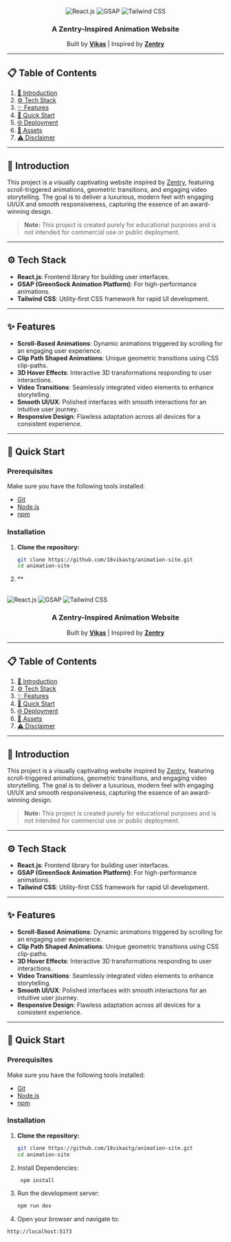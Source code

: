 <div align="center">
  <br />

  <div>
    <img src="https://img.shields.io/badge/-React_JS-black?style=for-the-badge&logo=react&color=61DAFB" alt="React.js" />
    <img src="https://img.shields.io/badge/-GSAP-black?style=for-the-badge&logo=greensock&color=88CE02" alt="GSAP" />
    <img src="https://img.shields.io/badge/-Tailwind_CSS-black?style=for-the-badge&logo=tailwindcss&color=06B6D4" alt="Tailwind CSS" />
  </div>

  <h3 align="center">A Zentry-Inspired Animation Website</h3>

  <div align="center">
    Built by <a href="https://github.com/18vikastg" target="_blank"><b>Vikas</b></a> | Inspired by <a href="https://zentry.com/" target="_blank"><b>Zentry</b></a>
  </div>
</div>

---

## 📋 Table of Contents

1. [📖 Introduction](#introduction)
2. [⚙️ Tech Stack](#tech-stack)
3. [✨ Features](#features)
4. [🚀 Quick Start](#quick-start)
5. [🌐 Deployment](#deployment)
6. [📁 Assets](#assets)
7. [⚠️ Disclaimer](#disclaimer)

---

## 📖 Introduction

This project is a visually captivating website inspired by [Zentry](https://zentry.com/), featuring scroll-triggered animations, geometric transitions, and engaging video storytelling. The goal is to deliver a luxurious, modern feel with engaging UI/UX and smooth responsiveness, capturing the essence of an award-winning design.

> **Note:** This project is created purely for educational purposes and is not intended for commercial use or public deployment.

---

## ⚙️ Tech Stack

- **React.js**: Frontend library for building user interfaces.
- **GSAP (GreenSock Animation Platform)**: For high-performance animations.
- **Tailwind CSS**: Utility-first CSS framework for rapid UI development.

---

## ✨ Features

- **Scroll-Based Animations**: Dynamic animations triggered by scrolling for an engaging user experience.
- **Clip Path Shaped Animations**: Unique geometric transitions using CSS clip-paths.
- **3D Hover Effects**: Interactive 3D transformations responding to user interactions.
- **Video Transitions**: Seamlessly integrated video elements to enhance storytelling.
- **Smooth UI/UX**: Polished interfaces with smooth interactions for an intuitive user journey.
- **Responsive Design**: Flawless adaptation across all devices for a consistent experience.

---

## 🚀 Quick Start

### Prerequisites

Make sure you have the following tools installed:

- [Git](https://git-scm.com/)
- [Node.js](https://nodejs.org/)
- [npm](https://www.npmjs.com/)

### Installation

1. **Clone the repository:**

   ```bash
   git clone https://github.com/18vikastg/animation-site.git
   cd animation-site

2. **<div align="center">
  <br />

  <div>
    <img src="https://img.shields.io/badge/-React_JS-black?style=for-the-badge&logo=react&color=61DAFB" alt="React.js" />
    <img src="https://img.shields.io/badge/-GSAP-black?style=for-the-badge&logo=greensock&color=88CE02" alt="GSAP" />
    <img src="https://img.shields.io/badge/-Tailwind_CSS-black?style=for-the-badge&logo=tailwindcss&color=06B6D4" alt="Tailwind CSS" />
  </div>

  <h3 align="center">A Zentry-Inspired Animation Website</h3>

  <div align="center">
    Built by <a href="https://github.com/18vikastg" target="_blank"><b>Vikas</b></a> | Inspired by <a href="https://zentry.com/" target="_blank"><b>Zentry</b></a>
  </div>
</div>

---

## 📋 Table of Contents

1. [📖 Introduction](#introduction)
2. [⚙️ Tech Stack](#tech-stack)
3. [✨ Features](#features)
4. [🚀 Quick Start](#quick-start)
5. [🌐 Deployment](#deployment)
6. [📁 Assets](#assets)
7. [⚠️ Disclaimer](#disclaimer)

---

## 📖 Introduction

This project is a visually captivating website inspired by [Zentry](https://zentry.com/), featuring scroll-triggered animations, geometric transitions, and engaging video storytelling. The goal is to deliver a luxurious, modern feel with engaging UI/UX and smooth responsiveness, capturing the essence of an award-winning design.

> **Note:** This project is created purely for educational purposes and is not intended for commercial use or public deployment.

---

## ⚙️ Tech Stack

- **React.js**: Frontend library for building user interfaces.
- **GSAP (GreenSock Animation Platform)**: For high-performance animations.
- **Tailwind CSS**: Utility-first CSS framework for rapid UI development.

---

## ✨ Features

- **Scroll-Based Animations**: Dynamic animations triggered by scrolling for an engaging user experience.
- **Clip Path Shaped Animations**: Unique geometric transitions using CSS clip-paths.
- **3D Hover Effects**: Interactive 3D transformations responding to user interactions.
- **Video Transitions**: Seamlessly integrated video elements to enhance storytelling.
- **Smooth UI/UX**: Polished interfaces with smooth interactions for an intuitive user journey.
- **Responsive Design**: Flawless adaptation across all devices for a consistent experience.

---

## 🚀 Quick Start

### Prerequisites

Make sure you have the following tools installed:

- [Git](https://git-scm.com/)
- [Node.js](https://nodejs.org/)
- [npm](https://www.npmjs.com/)

### Installation

1. **Clone the repository:**

   ```bash
   git clone https://github.com/18vikastg/animation-site.git
   cd animation-site

   
2. Install Dependencies: 

   ```bash
    npm install

3. Run the development server:

   ```bash
   npm run dev
   

4. Open your browser and navigate to:

  ```bash
 http://localhost:5173




